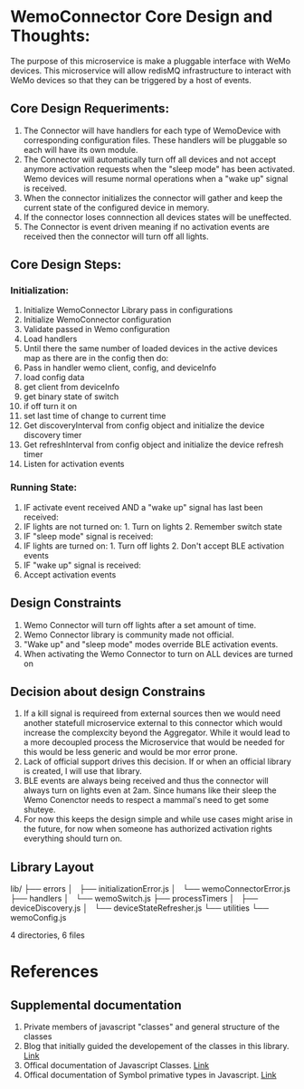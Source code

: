 # WemoConnector Core Design and Thoughts:

The purpose of this microservice is make a pluggable interface with WeMo devices. This microservice will allow redisMQ infrastructure to interact with WeMo devices so that they can be triggered by a host of events.

## Core Design Requeriments:

1. The Connector will have handlers for each type of WemoDevice with corresponding configuration files. These handlers will be pluggable so each will have its own module.
2. The Connector will automatically turn off all devices and not accept anymore activation requests when the "sleep mode" has been activated. Wemo devices will resume normal operations when a "wake up" signal is received.
3. When the connector initializes the connector will gather and keep the current state of the configured device in memory.
4. If the connector loses connnection all devices states will be uneffected.
5. The Connector is event driven meaning if no activation events are received then the connector will turn off all lights.

## Core Design Steps:

### Initialization:

1. Initialize WemoConnector Library pass in configurations
2. Initialize WemoConnector configuration
3. Validate passed in Wemo configuration
4. Load handlers
5. Until there the same number of loaded devices in the active devices map as there are in the config then do:
  1. Pass in handler wemo client, config, and deviceInfo
  2. load config data
  3. get client from deviceInfo
  4. get binary state of switch
  5. if off turn it on
  6. set last time of change to current time
6. Get discoveryInterval from config object and initialize the device discovery timer
7. Get refreshInterval from config object and initialize the device refresh timer
8. Listen for activation events

### Running State:

1. IF activate event received AND a "wake up" signal has last been received:
  1. IF lights are not turned on:
    1. Turn on lights
    2. Remember switch state
2. IF "sleep mode" signal is received:
  1. IF lights are turned on:
    1. Turn off lights
    2. Don't accept BLE activation events
3. IF "wake up" signal is received:
  1. Accept activation events

## Design Constraints
1. Wemo Connector will turn off lights after a set amount of time.
2. Wemo Connector library is community made not official.
3. "Wake up" and "sleep mode" modes override BLE activation events.
4. When activating the Wemo Connector to turn on ALL devices are turned on

## Decision about design Constrains
1. If a kill signal is requireed from external sources then we would need another statefull microservice external to this connector which would increase the complexcity beyond the Aggregator. While it would lead to a more decoupled process the Microservice that would be needed for this would be less generic and would be mor error prone.
2. Lack of official support drives this decision. If or when an official library is created, I will use that library.
3. BLE events are always being received and thus the connector will always turn on lights even at 2am. Since humans like their sleep the Wemo Conenctor needs to respect a mammal's need to get some shuteye.
4. For now this keeps the design simple and while use cases might arise in the future, for now when someone has authorized activation rights everything should turn on.

## Library Layout

lib/
├── errors
│   ├── initializationError.js
│   └── wemoConnectorError.js
├── handlers
│   └── wemoSwitch.js
├── processTimers
│   ├── deviceDiscovery.js
│   └── deviceStateRefresher.js
└── utilities
    └── wemoConfig.js

4 directories, 6 files

# References
## Supplemental documentation

1. Private members of javascript "classes" and general structure of the classes
  1. Blog that initially guided the developement of the classes in this library. [Link](https://medium.com/front-end-hacking/private-methods-in-es6-and-writing-your-own-db-b2e30866521f)
  2. Offical documentation of Javascript Classes. [Link](https://developer.mozilla.org/en-US/docs/Web/JavaScript/Reference/Classes)
  3. Offical documentation of Symbol primative types in Javascript. [Link](https://developer.mozilla.org/en-US/docs/Web/JavaScript/Reference/Global_Objects/Symbol)

